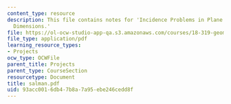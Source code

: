 ```yaml
---
content_type: resource
description: This file contains notes for 'Incidence Problems in Plane and Higher
  Dimensions.'
file: https://ol-ocw-studio-app-qa.s3.amazonaws.com/courses/18-319-geometric-combinatorics-fall-2005/93acc0016db47b8a7a95ebe246cedd8f_salman.pdf
file_type: application/pdf
learning_resource_types:
- Projects
ocw_type: OCWFile
parent_title: Projects
parent_type: CourseSection
resourcetype: Document
title: salman.pdf
uid: 93acc001-6db4-7b8a-7a95-ebe246cedd8f
---
```


